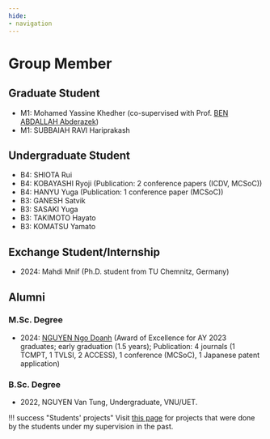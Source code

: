 ```yaml
---
hide:
- navigation
---
```


# Group Member


## Graduate Student

- M1: Mohamed Yassine Khedher (co-supervised with Prof. [BEN ABDALLAH Abderazek](https://u-aizu.ac.jp/research/faculty/detail?cd=90029&lng=en))
- M1: SUBBAIAH RAVI Hariprakash

## Undergraduate Student

- B4: SHIOTA Rui
- B4: KOBAYASHI Ryoji	(Publication: 2 conference papers (ICDV, MCSoC))
- B4: HANYU Yuga	(Publication: 1 conference paper (MCSoC))
- B3: GANESH Satvik	
- B3: SASAKI Yuga
- B3: TAKIMOTO Hayato
- B3: KOMATSU Yamato

## Exchange Student/Internship

- 2024: Mahdi Mnif (Ph.D. student from TU Chemnitz, Germany)
  
## Alumni

### M.Sc. Degree
- 2024:  [NGUYEN Ngo Doanh](https://scholar.google.com.vn/citations?user=1ny8zogAAAAJ&hl=en) (Award of Excellence for AY 2023 graduates; early graduation (1.5 years); Publication: 4 journals (1 TCMPT, 1 TVLSI, 2 ACCESS), 1 conference  (MCSoC), 1 Japanese patent application)
  
### B.Sc. Degree
- 2022, NGUYEN Van Tung, Undergraduate, VNU/UET.



!!! success "Students' projects"
        Visit [this page](mentor.md) for projects that were done by the students under my supervision in the past.